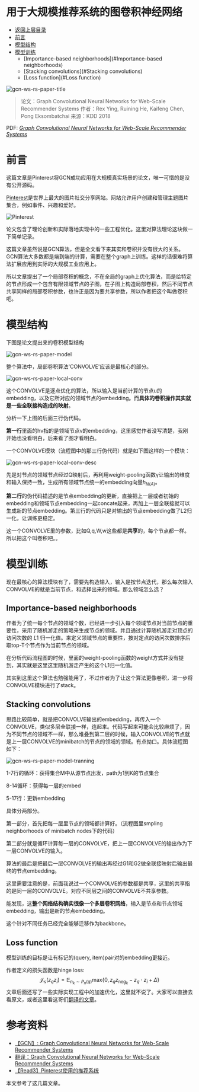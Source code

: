 # 用于大规模推荐系统的图卷积神经网络

* [返回上层目录](../advanced-knowledge.md)
* [前言](#前言)
* [模型结构](#模型结构)
* [模型训练](#模型训练)
  * [Importance-based neighborhoods](#Importance-based neighborhoods)
  * [Stacking convolutions](#Stacking convolutions)
  * [Loss function](#Loss function)



![gcn-ws-rs-paper-title](pic/gcn-ws-rs-paper-title.png)

>论文：Graph Convolutional Neural Networks for Web-Scale Recommender Systems
>作者：Rex Ying, Ruining He, Kaifeng Chen, Pong Eksombatchai
>来源：KDD 2018

PDF: [*Graph Convolutional Neural Networks for Web-Scale Recommender Systems*](https://arxiv.org/pdf/1806.01973.pdf)



# 前言

这篇文章是Pinterest将GCN成功应用在大规模真实场景的论文，唯一可惜的是没有公开源码。

[Pinterest](https://www.pinterest.com)是世界上最大的图片社交分享网站。网站允许用户创建和管理主题图片集合，例如事件、兴趣和爱好。

![Pinterest](pic/Pinterest.png)

论文包含了理论创新和实际落地实现中的一些工程优化。这里对算法理论这块做一下简单记录。

这篇文章虽然说是GCN算法，但是全文看下来其实和卷积并没有很大的关系。GCN算法大多数都是端到端的计算，需要在整个graph上训练。这样的话很难将算法扩展应用到实际的大规模工业应用上。

所以文章提出了一个局部卷积的概念，不在全局的graph上优化算法，而是给特定的节点形成一个包含有限领域节点的子图，在子图上构造局部卷积，然后不同节点共享同样的局部卷积参数，也许正是因为要共享参数，所以作者把这个叫做卷积吧。

# 模型结构

下图是论文提出来的卷积模型结构

![gcn-ws-rs-paper-model](pic/gcn-ws-rs-paper-model.png)

整个算法中，局部卷积算法'CONVOLVE'应该是最核心的部分。

![gcn-ws-rs-paper-local-conv](pic/gcn-ws-rs-paper-local-conv.png)

这个CONVOLVE是逐点优化的算法，所以输入是当前计算的节点u的embedding，以及它所对应的领域节点的embedding。而**具体的卷积操作其实就是一些全联接构造成的映射**。

分析一下上图的后面三行伪代码。

**第一行**里面的hν指的是领域节点v的embedding，这里感觉作者没写清楚，我刚开始也没看明白，后来看了图才看明白。

一个CONVOLVE模块（流程图中的那三行伪代码）就是如下图这样的一个模块：


![gcn-ws-rs-paper-local-conv-desc](pic/gcn-ws-rs-paper-local-conv-desc.png)

先是对节点的领域节点经过Q映射后，再利用weight-pooling函数γ让输出的维度和输入保持一致，生成所有领域节点统一的embedding向量$h_{N(A)}$。

**第二行**的伪代码描述的是节点embedding的更新，直接把上一层或者初始的embedding和领域节点embedding一起concate起来，再加上一层全联接就可以生成新的节点embedding。第三行的代码只是对输出的节点embedding做了L2归一化，让训练更稳定。

这一个CONVOLVE里的参数，比如Q,q,W,w这些都是**共享**的，每个节点都一样。所以把这个叫卷积吧。。

# 模型训练

现在最核心的算法模块有了，需要先构造输入，输入是按节点迭代，那么每次输入CONVOLVE的就是当前节点，和选择出来的领域。那么领域怎么选？

## Importance-based neighborhoods

作者为了统一每个节点的领域个数，已经进一步引入每个领域节点对当前节点的重要性，采用了随机游走的策略来生成节点的领域。并且通过计算随机游走对顶点的访问次数的 𝐿1 归一化值。来定义领域节点的重要性，按对定点的访问次数排序后取top-T个节点作为当前节点的领域。

在分析代码流程图的时候，里面的weight-pooling函数的weight方式并没有提到，其实就是这里这里随机游走产生的这个L1归一化值。

其实到这里这个算法也勉强能用了，不过作者为了让这个算法更像卷积，进一步将CONVOLVE模块进行了stack。

## Stacking convolutions

思路比较简单，就是把CONVOLVE输出的embedding，再传入一个CONVOLVE，类似多层全联接一样，连起来。代码写起来可能会比较麻烦了，因为不同节点的领域不一样，那么堆叠到第二层的时候，输入CONVOLVE的节点就是上一层CONVOLVE的minibatch的节点的领域的领域。有点拗口。具体流程图如下：

![gcn-ws-rs-paper-model-tranning](pic/gcn-ws-rs-paper-model-tranning.png)

1-7行的循环：获得集合M中从源节点出发，path为1到K的节点集合

8-14循环：获得每一层的embed

5-17行：更新embedding

具体分两部分。

第一部分，首先把每一层里节点的领域都计算好。（流程图里smpling neighborhoods of minibatch nodes下的代码）

第二部分就是循环计算每一层的CONVOLVE，把上一层CONVOLVE的输出作为下一层CONVOLVE的输入。

算法的最后是把最后一层CONVOLVE的输出再经过G1和G2做全联接映射后输出最终的节点embedding。

这里需要注意的是，前面我说过一个CONVOLVE的参数都是共享，这里的共享指的是同一层的CONVOLVE。对应不同层之间的CONVOLVE不共享参数。

能发现，这**整个网络结构确实很像一个多层卷积网络**，输入是节点和节点领域embedding，输出是新的节点embedding。

这个针对不同任务已经完全能够迁移作为backbone。

## Loss function

模型训练的目标是让有标记的(query, item)pair对的embedding更接近。

作者定义的损失函数是hinge loss:
$$
\mathcal{J}_{\mathcal{G}}(z_qz_i)=\mathbb{E}_{n_k\sim P_n(q)}\text{max}\left\{0,z_qz_{\text{neg}_k}-z_q\cdot z_i+\Delta\right\}
$$
文章后面还写了一些实际实现工程中的加速优化，这里就不说了。大家可以直接去看原文，或者这里看这哥们[翻译的文章](https://davidham3.github.io/blog/2018/06/17/graph-convolutional-neural-networks-for-web-scale-recommender-systems/)。

# 参考资料

* [【GCN】: Graph Convolutional Neural Networks for Web-Scale Recommender Systems](https://blog.csdn.net/sxf1061926959/article/details/92402481)
* [翻译：Graph Convolutional Neural Networks for Web-Scale Recommender Systems](https://davidham3.github.io/blog/2018/06/17/graph-convolutional-neural-networks-for-web-scale-recommender-systems/)
* [【Read3】Pinterest使用的推荐系统](https://zhuanlan.zhihu.com/p/45097523)

本文参考了这几篇文章。

